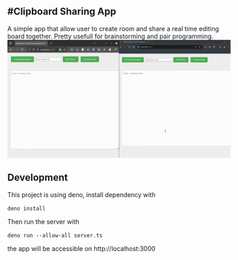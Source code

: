 #Clipboard Sharing App
---

A simple app that allow user to create room and share a real time editing board together. Pretty usefull for brainstorming and pair programming.
![](public/media/recording/app-demo.webm.gif)

## Development
This project is using deno, install dependency with
```
deno install
```

Then run the server with
```
deno run --allow-all server.ts
```

the app will be accessible on http://localhost:3000
